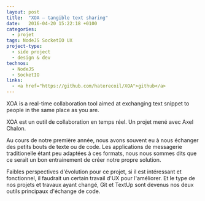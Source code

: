 ```yaml
---
layout: post
title:  "XOA – tangible text sharing"
date:   2016-04-20 15:22:18 +0100
categories:
  - projet
tags: NodeJS SocketIO UX
project-type:
  - side project
  - design & dev
technos:
  - NodeJS
  - SocketIO
links:
  - <a href="https://github.com/haterecoil/XOA">github</a>
---
```

XOA is a real-time collaboration tool aimed at exchanging text snippet to people in the same place as you are.

XOA est un outil de collaboration en temps réel. Un projet mené avec Axel Chalon.

Au cours de notre première année, nous avons souvent eu à nous échanger des petits bouts de texte ou de code. Les applications de messagerie traditionelle étant peu adaptées à ces formats, nous nous sommes dits que ce serait un bon entrainement de créer notre propre solution.

Faibles perspectives d'évolution pour ce projet, si il est intéressant et fonctionnel, il faudrait un certain travail d'UX pour l'améliorer. Et le type de nos projets et travaux ayant changé, Git et TextUp sont devenus nos deux outils principaux d'échange de code.
